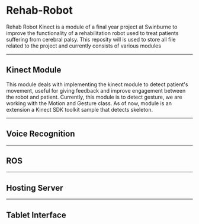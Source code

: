 # Rehab-Robot
Rehab Robot Kinect is a module of a final year project at Swinburne to improve the functionality of a rehabilitation robot used to treat patients suffering from cerebral palsy. This reposity will is used to store all file related to the project and currently consists of various modules

***

## Kinect Module
This module deals with implementing the kinect module to detect patient's movement, useful for giving feedback and improve engagement between the robot and patient. Currently, this module is to detect gesture, we are working with the Motion and Gesture class. As of now, module is an extension a Kinect SDK toolkit sample that detects skeleton.

***

## Voice Recognition

***

## ROS

***

## Hosting Server

***

## Tablet Interface